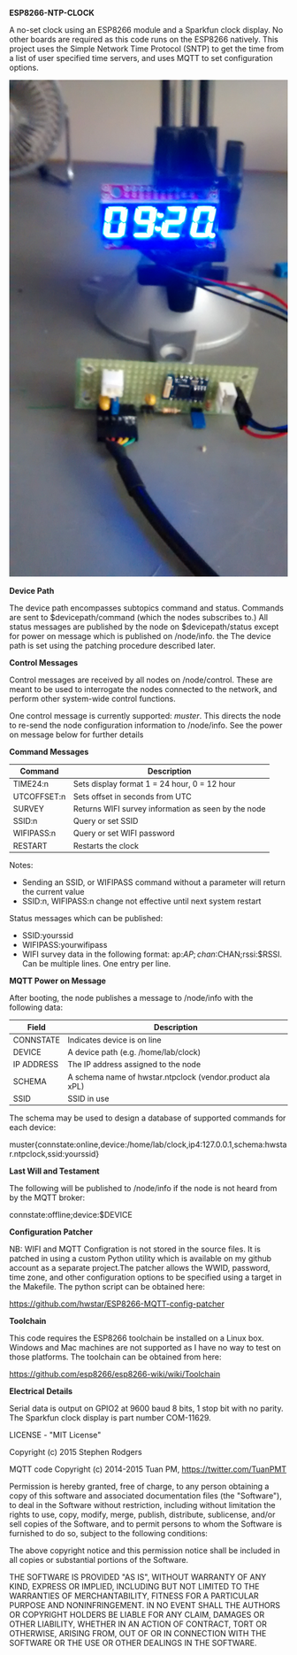 **ESP8266-NTP-CLOCK**

A no-set clock using an ESP8266 module and a Sparkfun clock display. No other boards are required as this code runs on the ESP8266 natively. 
This project uses the Simple Network Time Protocol (SNTP) to get the time from a list of user specified time servers, and uses MQTT to set configuration options.  

![ProjectPicture](setuppic.jpg)

**Device Path**

The device path encompasses subtopics command and status. Commands are sent to $devicepath/command (which the nodes subscribes to.) All status messages are
published by the node on $devicepath/status except for power on message which is published on /node/info. the The device path is set using the patching procedure described later.


**Control Messages**

Control messages are received by all nodes on /node/control. These are meant to be used to interrogate the nodes connected to the network, 
and perform other system-wide control functions.

One control message is currently supported: *muster*. This directs the node to re-send the node configuration information to /node/info. See the power on message below for further details


**Command Messages**

|Command| Description |
|-------| ----------- |
|TIME24:n 	| Sets display format 1 = 24 hour, 0 = 12 hour|
|UTCOFFSET:n	| Sets offset in seconds from UTC|
|SURVEY	| Returns WIFI survey information as seen by the node|
|SSID:n| Query or set SSID|
|WIFIPASS:n| Query or set WIFI password|
|RESTART| Restarts the clock

Notes:

* Sending an SSID, or WIFIPASS command without a parameter will return the current value
* SSID:n, WIFIPASS:n change not effective until next system restart

Status messages which can be published:

* SSID:yourssid
* WIFIPASS:yourwifipass
* WIFI survey data in the following format: ap:$AP;chan:$CHAN;rssi:$RSSI. Can be multiple lines. One entry per line. 

**MQTT Power on Message**

After booting, the node publishes a message to /node/info with the following data:

|Field		| Description|
|-----      | -----------|
|CONNSTATE	| Indicates device is on line|
|DEVICE		| A device path (e.g. /home/lab/clock)|
|IP ADDRESS	| The IP address assigned to the node|
|SCHEMA		| A schema name of hwstar.ntpclock (vendor.product ala xPL)|
|SSID		| SSID in use


The schema may be used to design a database of supported commands for each device:

muster{connstate:online,device:/home/lab/clock,ip4:127.0.0.1,schema:hwstar.ntpclock,ssid:yourssid}

**Last Will and Testament**

The following will be published to /node/info if the node is not heard from by the MQTT broker:

connstate:offline;device:$DEVICE

**Configuration Patcher**

NB: WIFI and MQTT Configration is not stored in the source files. It is patched in using a custom Python utility which is available on my github account as
a separate project.The patcher allows the WWID, password, time zone, and other configuration options to be specified using a target in the Makefile.
The python script can be obtained here:
  
https://github.com/hwstar/ESP8266-MQTT-config-patcher

**Toolchain**

This code requires the ESP8266 toolchain be installed on a Linux box. 
Windows and Mac machines are not supported as I have no way to test on those platforms.
The toolchain can be obtained from here:

https://github.com/esp8266/esp8266-wiki/wiki/Toolchain


**Electrical Details**

Serial data is output on GPIO2 at 9600 baud 8 bits, 1 stop bit with no parity. The Sparkfun clock display is part number COM-11629.

LICENSE - "MIT License"

Copyright (c) 2015 Stephen Rodgers
 
MQTT code Copyright (c) 2014-2015 Tuan PM, https://twitter.com/TuanPMT

Permission is hereby granted, free of charge, to any person obtaining a copy of this software and associated documentation files (the "Software"), to deal in the Software without restriction, including without limitation the rights to use, copy, modify, merge, publish, distribute, sublicense, and/or sell copies of the Software, and to permit persons to whom the Software is furnished to do so, subject to the following conditions:

The above copyright notice and this permission notice shall be included in all copies or substantial portions of the Software.

THE SOFTWARE IS PROVIDED "AS IS", WITHOUT WARRANTY OF ANY KIND, EXPRESS OR IMPLIED, INCLUDING BUT NOT LIMITED TO THE WARRANTIES OF MERCHANTABILITY, FITNESS FOR A PARTICULAR PURPOSE AND NONINFRINGEMENT. IN NO EVENT SHALL THE AUTHORS OR COPYRIGHT HOLDERS BE LIABLE FOR ANY CLAIM, DAMAGES OR OTHER LIABILITY, WHETHER IN AN ACTION OF CONTRACT, TORT OR OTHERWISE, ARISING FROM, OUT OF OR IN CONNECTION WITH THE SOFTWARE OR THE USE OR OTHER DEALINGS IN THE SOFTWARE.
